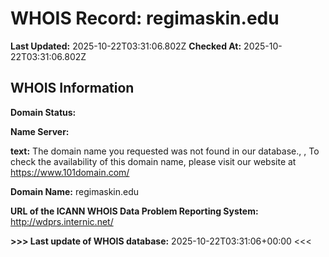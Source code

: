 # WHOIS Record: regimaskin.edu

**Last Updated:** 2025-10-22T03:31:06.802Z
**Checked At:** 2025-10-22T03:31:06.802Z

## WHOIS Information

**Domain Status:** 

**Name Server:** 

**text:** The domain name you requested was not found in our database., , To check the availability of this domain name, please visit our website at https://www.101domain.com/

**Domain Name:** regimaskin.edu

**URL of the ICANN WHOIS Data Problem Reporting System:** http://wdprs.internic.net/

**>>> Last update of WHOIS database:** 2025-10-22T03:31:06+00:00 <<<

